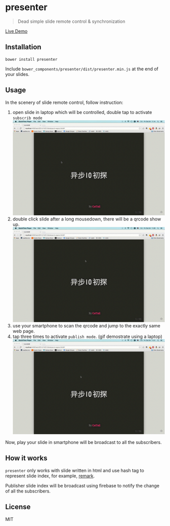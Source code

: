 # presenter

> Dead simple slide remote control & synchronization

[Live Demo](bower_components/presenter/dist/presenter.min.js)

## Installation

    bower install presenter

Include `bower_components/presenter/dist/presenter.min.js` at the end of your slides.

## Usage

In the scenery of slide remote control, follow instruction:

1. open slide in laptop which will be controlled, double tap to activate `subscrib mode` ![subscribe mode](./assets/subscribe-mode.gif)
2. double click slide after a long mousedown, there will be a qrcode show up.  ![qrcode](./assets/qrcode.gif)
3. use your smartphone to scan the qrcode and jump to the exactly same web page.
4. tap three times to activate `publish mode`. (gif demostrate using a laptop) ![publish mode](./assets/publish-mode.gif)

Now, play your slide in smartphone will be broadcast to all the subscribers.

## How it works

`presenter` only works with slide written in html and use hash tag to represent slide index, for example, [remark](https://github.com/gnab/remark).

Publisher slide index will be broadcast using firebase to notify the change of all the subscribers.

## License

MIT
